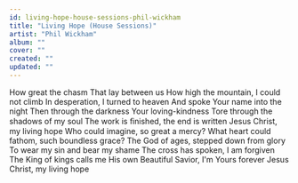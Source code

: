 ```yaml
---
id: living-hope-house-sessions-phil-wickham
title: "Living Hope (House Sessions)"
artist: "Phil Wickham"
album: ""
cover: ""
created: ""
updated: ""
---
```


How great the chasm
That lay between us
How high the mountain, I could not climb
In desperation, I turned to heaven
And spoke Your name into the night
Then through the darkness
Your loving-kindness
Tore through the shadows of my soul
The work is ﬁnished, the end is written
Jesus Christ, my living hope
Who could imagine, so great a mercy?
What heart could fathom, such boundless grace?
The God of ages, stepped down from glory
To wear my sin and bear my shame
The cross has spoken, I am forgiven
The King of kings calls me His own
Beautiful Savior, I'm Yours forever
Jesus Christ, my living hope